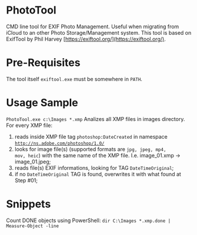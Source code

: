 # PhotoTool
CMD line tool for EXIF Photo Management.
Useful when migrating from iCloud to an other Photo Storage/Management system.
This tool is based on ExifTool by Phil Harvey [https://exiftool.org/](https://exiftool.org/).

# Pre-Requisites
The tool itself <code>exiftool.exe</code> must be somewhere in <code>PATH</code>.

# Usage Sample
<code>PhotoTool.exe c:\Images *.xmp</code>
Analizes all XMP files in images directory.
For every XMP file:
1. reads inside XMP file tag <code>photoshop:DateCreated</code> in namespace <code>http://ns.adobe.com/photoshop/1.0/</code>
2. looks for image file(s) (supported formats are <code>jpg, jpeg, mp4, mov, heic</code>) with the same name of the XMP file. I.e. image_01.xmp -> image_01.jpeg;
3. reads file(s) EXIF informations, looking for TAG <code>DateTimeOriginal</code>;
4. if no <code>DateTimeOriginal</code> TAG is found, overwrites it with what found at Step #01;

# Snippets
Count DONE objects using PowerShell:
<code>dir C:\Images *.xmp.done | Measure-Object -line</code>